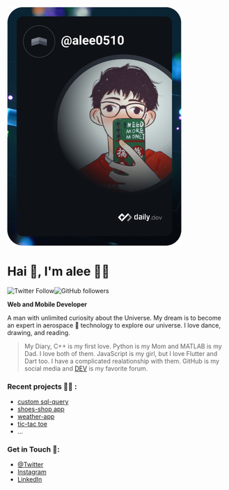 <a href="https://app.daily.dev/alee0510"><img src="https://github.com/alee0510/alee0510/blob/master/devcard.svg" width="400" alt="Ali Muksin's Dev Card"/></a>

# Hai 👋, I'm alee 👨‍💻
![Twitter Follow](https://img.shields.io/twitter/follow/a_lee0510?style=social)![GitHub followers](https://img.shields.io/github/followers/alee0510?style=social)

**Web and Mobile Developer**

A man with unlimited curiosity about the Universe. My dream is to become an expert in aerospace 🚀 technology to explore our universe. I love dance, drawing, and reading.

> My Diary, 
> C++ is my first love. Python is my Mom and MATLAB is my Dad. I love both of them. JavaScript is my girl, but I love Flutter and Dart too. I have a complicated realationship with them. GitHub is my social media and [DEV](dev.to) is my favorite forum.

### Recent projects 👩‍💻 :
- [custom sql-query](https://github.com/alee0510/sync-sql-query)
- [shoes-shop app](https://github.com/alee0510/shoes-app)
- [weather-app](https://alee0510.github.io/weather-app/)
- [tic-tac toe](https://alee0510.github.io/tictac_toe/)
- ...

### Get in Touch 🥅:
- [@Twitter](https://twitter.com/a_lee0510)
- [Instagram](https://www.instagram.com/a_lee0510/)
- [LinkedIn](https://www.linkedin.com/in/a-lee0510/)
